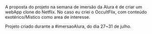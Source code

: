 A proposta do projeto na semana de imersão da Alura é de criar um webApp clone do Netflix. No caso eu criei o OccultFlix, com conteúdo exotérico/Mistico como area de interesse.

Projeto criado durante a #imersaoAlura, do dia 27~31 de julho.